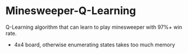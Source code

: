 # Minesweeper-Q-Learning

Q-Learning algorithm that can learn to play minesweeper with 97%+ win rate.

- 4x4 board, otherwise enumerating states takes too much memory
